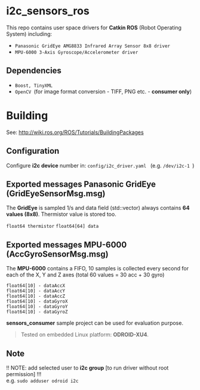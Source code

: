 # i2c_sensors_ros 
This repo contains user space drivers for **Catkin ROS** (Robot Operating System) including:
- `Panasonic GridEye AMG8833 Infrared Array Sensor 8x8 driver`
- `MPU-6000 3-Axis Gyroscope/Accelerometer driver`

## Dependencies
- `Boost, TinyXML`
- `OpenCV `(for image format conversion - TIFF,  PNG etc. - **consumer only**)

# Building

See: http://wiki.ros.org/ROS/Tutorials/BuildingPackages

## Configuration

Configure **i2c device** number in:  `config/i2c_driver.yaml ` (e.g.  `/dev/i2c-1 `)

## Exported messages Panasonic GridEye (GridEyeSensorMsg.msg)
The **GridEye** is sampled 1/s and data field (std::vector<double>) always contains **64 values ​​(8x8)**. Thermistor value is stored too.

  `float64 thermistor`
  `float64[64] data` 

## Exported messages MPU-6000 (AccGyroSensorMsg.msg)

The **MPU-6000** contains a FIFO, 10 samples is collected every second for each of the X, Y and Z axes (total 60 values = 30 acc + 30 gyro)

`float64[10] - dataAccX`  
`float64[10] - dataAccY`  
`float64[10] - dataAccZ`  
`float64[10] - dataGyroX`  
`float64[10] - dataGyroY`  
`float64[10] - dataGyroZ` 

**sensors_consumer** sample project can be used for evaluation purpose. 

>Tested on embedded Linux platform: **ODROID-XU4**.

## Note

!! NOTE: add selected user to **i2c group** [to run driver without root permission] !!!  
e.g. `sudo adduser odroid i2c`

